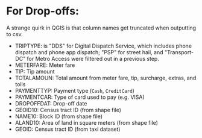 # For Drop-offs:

A strange quirk in QGIS is that column names get truncated when outputting to csv.

* TRIPTYPE: is "DDS" for Digital Dispatch Service, which includes phone dispatch and phone app dispatch; "PSP" for street hail, and "Transport-DC" for Metro Access were filtered out in a previous step.
* METERFARE: Meter fare
* TIP: Tip amount
* TOTALAMOUN: Total amount from meter fare, tip, surcharge, extras, and tolls
* PAYMENTTYP: Payment type (`Cash`, `CreditCard`)
* PAYMENTCAR: Type of card used to pay (e.g. VISA)
* DROPOFFDAT: Drop-off date
* GEOID10: Census tract ID (from shape file)
* NAME10: Block ID (from shape file)
* ALAND10: Area of land in square meters (from shape file)
* GEOID: Census tract ID (from taxi dataset)
